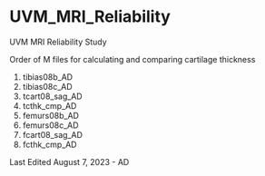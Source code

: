 # UVM_MRI_Reliability
UVM MRI Reliability Study

Order of M files for calculating and comparing cartilage thickness


1. tibias08b_AD
2. tibias08c_AD
3. tcart08_sag_AD
4. tcthk_cmp_AD
5. femurs08b_AD
6. femurs08c_AD
7. fcart08_sag_AD
8. fcthk_cmp_AD
   
Last Edited August 7, 2023 - AD
